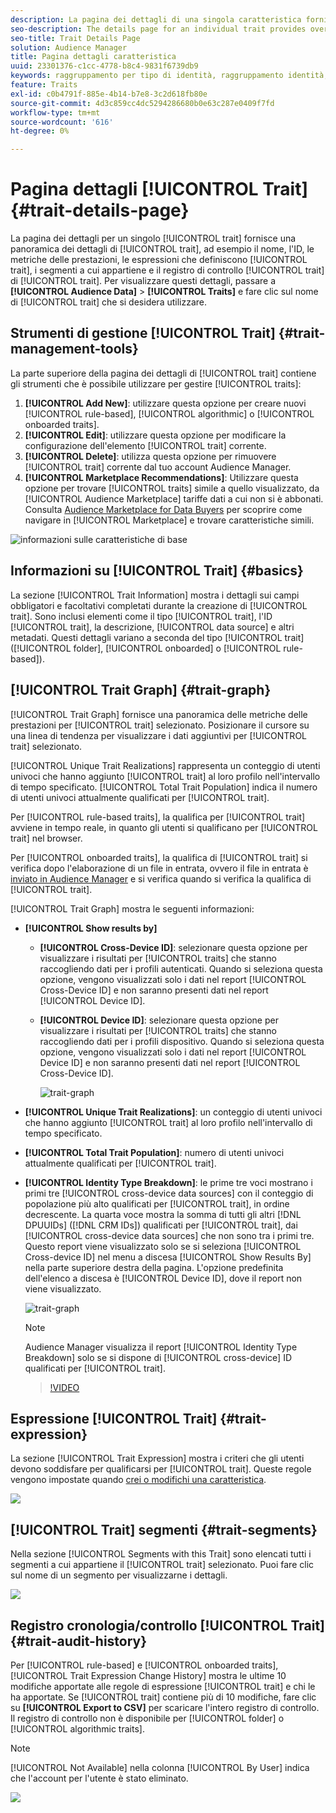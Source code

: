 ```yaml
---
description: La pagina dei dettagli di una singola caratteristica fornisce una panoramica di informazioni quali il nome della caratteristica, l’ID, le metriche delle prestazioni, le espressioni che definiscono la caratteristica, i segmenti a cui appartiene e il registro di audit delle caratteristiche. Per visualizzare questi dettagli, passa a Dati pubblico > Caratteristiche e fai clic sul nome della caratteristica che desideri utilizzare.
seo-description: The details page for an individual trait provides overview of information like the trait name, ID, performance metrics, expressions that define the trait, segments it belongs to, and the trait audit log. To vew these details, go to Audience Data > Traits and click the name of the trait you want to work with.
seo-title: Trait Details Page
solution: Audience Manager
title: Pagina dettagli caratteristica
uuid: 23301376-c1cc-4778-b8c4-9831f6739db9
keywords: raggruppamento per tipo di identità, raggruppamento identità, reporting identità pubblico, multi-dispositivo, ID dispositivo
feature: Traits
exl-id: c0b4791f-885e-4b14-b7e8-3c2d618fb80e
source-git-commit: 4d3c859cc4dc5294286680b0e63c287e0409f7fd
workflow-type: tm+mt
source-wordcount: '616'
ht-degree: 0%

---
```


# Pagina dettagli [!UICONTROL Trait] {#trait-details-page}

La pagina dei dettagli per un singolo [!UICONTROL trait] fornisce una panoramica dei dettagli di [!UICONTROL trait], ad esempio il nome, l&#39;ID, le metriche delle prestazioni, le espressioni che definiscono [!UICONTROL trait], i segmenti a cui appartiene e il registro di controllo [!UICONTROL trait] di [!UICONTROL trait]. Per visualizzare questi dettagli, passare a **[!UICONTROL Audience Data]** > **[!UICONTROL Traits]** e fare clic sul nome di [!UICONTROL trait] che si desidera utilizzare.

## Strumenti di gestione [!UICONTROL Trait] {#trait-management-tools}

La parte superiore della pagina dei dettagli di [!UICONTROL trait] contiene gli strumenti che è possibile utilizzare per gestire [!UICONTROL traits]:

1. **[!UICONTROL Add New]**: utilizzare questa opzione per creare nuovi [!UICONTROL rule-based], [!UICONTROL algorithmic] o [!UICONTROL onboarded traits].
2. **[!UICONTROL Edit]**: utilizzare questa opzione per modificare la configurazione dell&#39;elemento [!UICONTROL trait] corrente.
3. **[!UICONTROL Delete]**: utilizza questa opzione per rimuovere [!UICONTROL trait] corrente dal tuo account Audience Manager.
4. **[!UICONTROL Marketplace Recommendations]**: Utilizzare questa opzione per trovare [!UICONTROL traits] simile a quello visualizzato, da [!UICONTROL Audience Marketplace] tariffe dati a cui non si è abbonati. Consulta [Audience Marketplace for Data Buyers](../audience-marketplace/marketplace-data-buyers/marketplace-data-buyers.md) per scoprire come navigare in [!UICONTROL Marketplace] e trovare caratteristiche simili.

![informazioni sulle caratteristiche di base](assets/basic-trait-information.png)

## Informazioni su [!UICONTROL Trait] {#basics}

La sezione [!UICONTROL Trait Information] mostra i dettagli sui campi obbligatori e facoltativi completati durante la creazione di [!UICONTROL trait]. Sono inclusi elementi come il tipo [!UICONTROL trait], l&#39;ID [!UICONTROL trait], la descrizione, [!UICONTROL data source] e altri metadati. Questi dettagli variano a seconda del tipo [!UICONTROL trait] ([!UICONTROL folder], [!UICONTROL onboarded] o [!UICONTROL rule-based]).

## [!UICONTROL Trait Graph] {#trait-graph}

[!UICONTROL Trait Graph] fornisce una panoramica delle metriche delle prestazioni per [!UICONTROL trait] selezionato. Posizionare il cursore su una linea di tendenza per visualizzare i dati aggiuntivi per [!UICONTROL trait] selezionato.

[!UICONTROL Unique Trait Realizations] rappresenta un conteggio di utenti univoci che hanno aggiunto [!UICONTROL trait] al loro profilo nell&#39;intervallo di tempo specificato. [!UICONTROL Total Trait Population] indica il numero di utenti univoci attualmente qualificati per [!UICONTROL trait].

Per [!UICONTROL rule-based traits], la qualifica per [!UICONTROL trait] avviene in tempo reale, in quanto gli utenti si qualificano per [!UICONTROL trait] nel browser.

Per [!UICONTROL onboarded traits], la qualifica di [!UICONTROL trait] si verifica dopo l&#39;elaborazione di un file in entrata, ovvero il file in entrata è [inviato in Audience Manager](../../faq/faq-inbound-data-ingestion.md) e si verifica quando si verifica la qualifica di [!UICONTROL trait].

[!UICONTROL Trait Graph] mostra le seguenti informazioni:

* **[!UICONTROL Show results by]**
   * **[!UICONTROL Cross-Device ID]**: selezionare questa opzione per visualizzare i risultati per [!UICONTROL traits] che stanno raccogliendo dati per i profili autenticati. Quando si seleziona questa opzione, vengono visualizzati solo i dati nel report [!UICONTROL Cross-Device ID] e non saranno presenti dati nel report [!UICONTROL Device ID].
   * **[!UICONTROL Device ID]**: selezionare questa opzione per visualizzare i risultati per [!UICONTROL traits] che stanno raccogliendo dati per i profili dispositivo. Quando si seleziona questa opzione, vengono visualizzati solo i dati nel report [!UICONTROL Device ID] e non saranno presenti dati nel report [!UICONTROL Cross-Device ID].

     ![trait-graph](assets/trait-summary.gif)

* **[!UICONTROL Unique Trait Realizations]**: un conteggio di utenti univoci che hanno aggiunto [!UICONTROL trait] al loro profilo nell&#39;intervallo di tempo specificato.
* **[!UICONTROL Total Trait Population]**: numero di utenti univoci attualmente qualificati per [!UICONTROL trait].

* **[!UICONTROL Identity Type Breakdown]**: le prime tre voci mostrano i primi tre [!UICONTROL cross-device data sources] con il conteggio di popolazione più alto qualificati per [!UICONTROL trait], in ordine decrescente. La quarta voce mostra la somma di tutti gli altri [!DNL DPUUIDs] ([!DNL CRM IDs]) qualificati per [!UICONTROL trait], dai [!UICONTROL cross-device data sources] che non sono tra i primi tre. Questo report viene visualizzato solo se si seleziona [!UICONTROL Cross-device ID] nel menu a discesa [!UICONTROL Show Results By] nella parte superiore destra della pagina. L&#39;opzione predefinita dell&#39;elenco a discesa è [!UICONTROL Device ID], dove il report non viene visualizzato.

  ![trait-graph](assets/trait-identity.png)

  >[!NOTE]
  >
  >Audience Manager visualizza il report [!UICONTROL Identity Type Breakdown] solo se si dispone di [!UICONTROL cross-device] ID qualificati per [!UICONTROL trait].

  >[!VIDEO](https://video.tv.adobe.com/v/36989?captions=ita)

## Espressione [!UICONTROL Trait] {#trait-expression}

La sezione [!UICONTROL Trait Expression] mostra i criteri che gli utenti devono soddisfare per qualificarsi per [!UICONTROL trait]. Queste regole vengono impostate quando [crei o modifichi una caratteristica](../../features/traits/about-trait-builder.md).

![](assets/traitExpression.png)

## [!UICONTROL Trait] segmenti {#trait-segments}

Nella sezione [!UICONTROL Segments with this Trait] sono elencati tutti i segmenti a cui appartiene il [!UICONTROL trait] selezionato. Puoi fare clic sul nome di un segmento per visualizzarne i dettagli.

![](assets/traitSegments.png)

## Registro cronologia/controllo [!UICONTROL Trait] {#trait-audit-history}

Per [!UICONTROL rule-based] e [!UICONTROL onboarded traits], [!UICONTROL Trait Expression Change History] mostra le ultime 10 modifiche apportate alle regole di espressione [!UICONTROL trait] e chi le ha apportate. Se [!UICONTROL trait] contiene più di 10 modifiche, fare clic su **[!UICONTROL Export to CSV]** per scaricare l&#39;intero registro di controllo. Il registro di controllo non è disponibile per [!UICONTROL folder] o [!UICONTROL algorithmic traits].

>[!NOTE]
>
>[!UICONTROL Not Available] nella colonna [!UICONTROL By User] indica che l&#39;account per l&#39;utente è stato eliminato.

![](assets/traitHistory.png)
